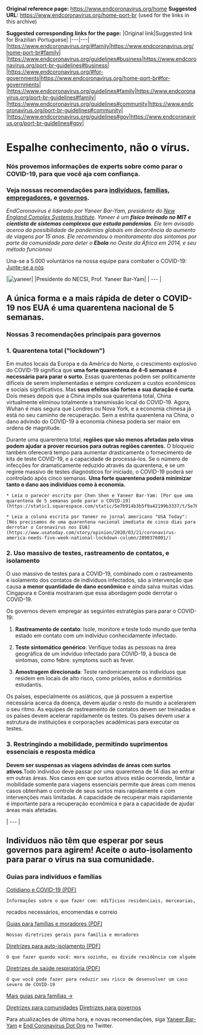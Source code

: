 **Original reference page:** https://www.endcoronavirus.org/home
**Suggested URL:** https://www.endcoronavirus.org/home-port-br (used for the links in this archive)

**Suggested corresponding links for the page:**
|Original link|Suggested link for Brazilian Portuguese|
|---|---|
|https://www.endcoronavirus.org/#family|https://www.endcoronavirus.org/home-port-br#family|
|https://www.endcoronavirus.org/guidelines#business|https://www.endcoronavirus.org/port-br-guidelines#business|
|https://www.endcoronavirus.org/#for-governments|https://www.endcoronavirus.org/home-port-br#for-governments|
|https://www.endcoronavirus.org/guidelines#family|https://www.endcoronavirus.org/port-br-guidelines#family|
|https://www.endcoronavirus.org/guidelines#community|https://www.endcoronavirus.org/port-br-guidelines#community|
|https://www.endcoronavirus.org/guidelines#gov|https://www.endcoronavirus.org/port-br-guidelines#gov|



# Espalhe conhecimento, não o vírus.

### Nós provemos informações de experts sobre como parar o COVID-19, para que você aja com confiança.

### Veja nossas recomendações para [indivíduos](https://www.endcoronavirus.org/home-port-br#family), [famílias](https://www.endcoronavirus.org/home-port-br#family), [empregadores](https://www.endcoronavirus.org/port-br-guidelines#business), e [governos](https://www.endcoronavirus.org/home-port-br#for-governments).

_EndCoronavirus é liderado por Yaneer Bar-Yam, presidente do [New England Complex Systems Institute](https://necsi.edu). Yaneer é um **físico treinado no MIT e cientista de sistemas complexos que estuda pandemias**. Ele tem avisado acerca da possibilidade de pandemias globais em decorrência do aumento de viagens por 15 anos. Ele recomendou o monitoramento dos sintomas por parte da comunidade para deter o **Ebola** no Oeste da África em 2014, e seu método funcionou_

Una-se a 5.000 voluntários na nossa equipe para combater o COVID-19: [Junte-se a nós](https://v2.endcoronavirus.org/sign-up/english)

|![yaneer](images/Yaneer.jpg)|
|Presidente do NECSI, Prof. Yaneer Bar-Yam|
| --- |

## A única forma e a mais rápida de deter o COVID-19 nos EUA é uma quarentena nacional de 5 semanas.

### Nossas 3 recomendações principais para governos
### 1. Quarentena total ("lockdown")

Em muitos locais da Europa e da América do Norte, o crescimento explosivo do COVID-19 significa que **uma forte quarentena de 4-6 semanas é necessária para parar o surto**. Essas quarentenas podem ser politicamente difíceis de serem implementadas e sempre conduzem a custos econômicos e sociais significativos. Mas **seus efeitos são fortes e sua duração é curta**. Dois meses depois que a China impôs sua quarentena total, China virtualmente eliminou totalmente a transmissão local do COVID-19. Agora, Wuhan é mais segura que Londres ou Nova York, e a economia chinesa já está no seu caminho de recuperação. Sem a estrita quarentena na China, o dano advindo do COVID-19 à economia chinesa poderia ser maior em ordens de magnitude.

Durante uma quarentena total, **regiões que são menos afetadas pelo vírus podem ajudar a prover recursos para outras regiões carentes.** O bloqueio também oferecerá tempo para aumentar drasticamente o fornecimento de kits de teste COVID-19, e a capacidade de processá-los. Se o número de infecções for dramaticamente reduzido através da quarentena, e se um regime massivo de testes diagnósticos for iniciado, o COVID-19 poderá ser controlado após cinco semanas. **Uma forte quarentena poderá minimizar tanto o dano aos indivíduos como à economia.**

    * Leia o parecer escrito por Chen Shen e Yaneer Bar-Yam: [Por que uma quarentena de 5 semanas pode parar o COVID-19](https://static1.squarespace.com/static/5e7b914b3b5f9a42199b3337/t/5e7bae70ed03c045bb9f7bab/1585163896267/5weeks.pdf)

    * Leia a coluna escrita por Yaneer no jornal americano "USA Today": [Nós precisamos de uma quarentena nacional imediata de cinco dias para derrotar o Coronavírus nos EUA](https://www.usatoday.com/story/opinion/2020/03/21/coronavirus-america-needs-five-week-national-lockdown-column/2890376001/)

### 2. Uso massivo de testes, rastreamento de contatos, e isolamento

O uso massivo de testes para a COVID-19, combinado com o rastreamento e isolamento dos contatos de indivíduos infectados, são a intervenção que causa **a menor quantidade de dano econômico** e ainda salva muitas vidas. Cingapura e Coréia mostraram que essa abordagem pode derrotar o COVID-19.

Os governos devem empregar as seguintes estratégias para parar o COVID-19:

1. **Rastreamento de contato**: Isole, monitore e teste todo mundo que tenha estado em contato com um indivíduo conhecidamente infectado.

2. **Teste sintomático genérico**: Verifique todas as pessoas na área geográfica de um indvíduo infectado para COVID-19, à busca de sintomas, como febre. symptoms such as fever.

3. **Amostragem direcionada**: Teste randomicamente os indivíduos que residem em locais de alto risco, como prisões, asilos e dormitórios estudantis.

Os países, especialmente os asiáticos, que já possuem a expertise necessária acerca da doença, devem ajudar o resto do mundo a acelerarem o seu ritmo. As equipes de rastreamento de contatos devem ser treinadas e os países devem acelerar rapidamente os testes. Os países devem usar a estrutura de instituições e corporações acadêmicas para executar os testes.

### 3. Restringindo a mobilidade, permitindo suprimentos essenciais e resposta médica

**Devem ser suspensas as viagens advindas de áreas com surtos ativos**.Todo indivíduo deve passar por uma quarentena de 14 dias ao entrar em outras áreas. Nos casos em que surtos ativos estão ocorrendo, limitar a mobilidade somente para viagens essenciais permite que áreas com menos casos obtenham o controle de seus surtos mais rapidamente e com intervenções mais limitadas. A capacidade de recuperar mais rapidamente é importante para a recuperação econômica e para a capacidade de ajudar áreas mais afetadas. 

| --- |

## Indivíduos não têm que esperar por seus governos para agirem! Aceite o auto-isolamento para parar o vírus na sua comunidade.

### Guias para indivíduos e famílias

[Cotidiano e COVID-19 (PDF)](https://github.com/necsi/source-translation-text/blob/master/0_english_source/pdf/everyday_en.pdf)

    Informações sobre o que fazer com: edifícios residenciais, mercearias,
recados necessários, encomendas e correio

[Guias para famílias e moradores (PDF)](https://github.com/necsi/source-translation-text/raw/master/portuguese-br/pdf/Family_port-br.pdf)

    Nossas diretrizes gerais para família e moradores

[Diretrizes para auto-isolamento (PDF)](https://github.com/necsi/source-translation-text/raw/master/portuguese-br/pdf/Self-isolation_port-br.pdf)

    O que fazer quando você: mora sozinho, ou divide residência com alguém

[Diretrizes de saúde respiratória (PDF)](https://github.com/necsi/source-translation-text/raw/master/portuguese-br/pdf/resp-health_port-br.pdf)

    O que você pode fazer para reduzir seu risco de desenvolver um caso severo de COVID-19

[Mais guias para famílias →](https://www.endcoronavirus.org/port-br-guidelines#family)

[Diretrizes para comunidades](https://www.endcoronavirus.org/port-br-guidelines#community)
[Diretrizes para governos](https://www.endcoronavirus.org/port-br-guidelines#gov)

Para atualizações de última hora, e novas recomendações, siga [Yaneer Bar-Yam](https://twitter.com/yaneerbaryam) e [End Coronavirus Dot Org](https://twitter.com/endCOVID19) no Twitter.


